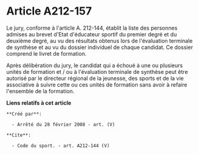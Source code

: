 # Article A212-157

Le jury, conforme à l'article A. 212-144, établit la liste des personnes admises au brevet d'Etat d'éducateur sportif du
premier degré et du deuxième degré, au vu des résultats obtenus lors de l'évaluation terminale de synthèse et au vu du
dossier individuel de chaque candidat. Ce dossier comprend le livret de formation. 

Après délibération du jury, le candidat qui a échoué à une ou plusieurs unités de formation et / ou à l'évaluation terminale
de synthèse peut être autorisé par le directeur régional de la jeunesse, des sports et de la vie associative à suivre cette
ou ces unités de formation sans avoir à refaire l'ensemble de la formation.

**Liens relatifs à cet article**

	**Créé par**:

	  - Arrêté du 28 février 2008 - art. (V)

	**Cite**:

	  - Code du sport. - art. A212-144 (V)

